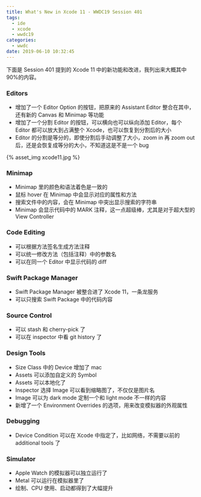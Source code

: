```yaml
---
title: What's New in Xcode 11 - WWDC19 Session 401
tags:
  - ide
  - xcode
  - wwdc19
categories:
  - wwdc
date: 2019-06-10 10:32:45
---
```



下面是 Session 401 提到的 Xcode 11 中的新功能和改进，我列出来大概其中90%的内容。

<!-- more -->

### Editors

* 增加了一个 Editor Option 的按钮，把原来的 Assistant Editor 整合在其中，还有新的 Canvas 和 Minimap 等功能
* 增加了一个分割 Editor 的按钮，可以横向也可以纵向添加 Editor，每个 Editor 都可以放大到占满整个 Xcode，也可以恢复到分割后的大小
* Editor 的分割是等分的，即使分割后手动调整了大小，zoom in 再 zoom out 后，还是会恢复成等分的大小，不知道这是不是一个 bug

{% asset_img xcode11.jpg %}

### Minimap

* Minimap 里的颜色和语法着色是一致的
* 鼠标 hover 在 Minimap 中会显示对应的属性和方法
* 搜索文件中的内容，会在 Minimap 中突出显示搜索的字符串
* Minimap 会显示代码中的 MARK 注释，这一点超级棒，尤其是对于超大型的 View Controller

### Code Editing

* 可以根据方法签名生成方法注释
* 可以统一修改方法（包括注释）中的参数名
* 可以在同一个 Editor 中显示代码的 diff

### Swift Package Manager

* Swift Package Manager 被整合进了 Xcode 11，一条龙服务 
* 可以只搜索 Swift Package 中的代码内容

### Source Control

* 可以 stash 和 cherry-pick 了
* 可以在 inspector 中看 git history 了

### Design Tools

* Size Class 中的 Device 增加了 mac
* Assets 可以添加自定义的 Symbol
* Assets 可以本地化了
* Inspector 选择 Image 可以看到缩略图了，不仅仅是图片名
* Image 可以为 dark mode 定制一个和 light mode 不一样的内容
* 新增了一个 Environment Overrides 的选项，用来改变模拟器的外观属性

### Debugging

* Device Condition 可以在 Xcode 中指定了，比如网络，不需要以前的 additional tools 了

### Simulator

* Apple Watch 的模拟器可以独立运行了
* Metal 可以运行在模拟器里了
* 绘制、CPU 使用、启动都得到了大幅提升



